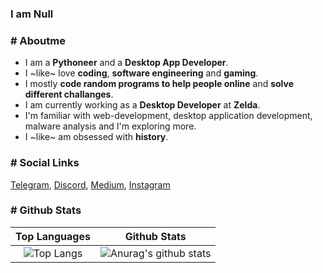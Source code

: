 ### I am Null

<h3># Aboutme</h3>

- I am a **Pythoneer** and a **Desktop App Developer**. 
- I ~like~ love **coding**, **software engineering** and **gaming**.
- I mostly **code random programs to help people online** and **solve different challanges**.
- I am currently working as a **Desktop Developer** at **Zelda**.
- I'm familiar with web-development, desktop application development, malware analysis and I'm exploring more.
- I ~like~ am obsessed with **history**.

<h3># Social Links</h3>

<a href="https://t.me/overexcited" target="_blank">Telegram</a>, <a href="https://discordapp.com/users/853999967563153408" target="_blank">Discord</a>, <a href="https://nikk-0x11.medium.com" target="_blank">Medium</a>, <a href="https://www.instagram.com/in/nikhil-dhiman-b81326211/" target="_blank">Instagram</a>

<h3># Github Stats</h3>

<div align="center">

| Top Languages |  Github Stats |
|:-------------:|:--------------:|
|  ![Top Langs](https://github-readme-stats.vercel.app/api/top-langs/?username=8sp&layout=compact&theme=github_dark) | ![Anurag's github stats](https://github-readme-streak-stats.herokuapp.com?user=8sp&theme=tokyonight_duo&hide_border=false&date_format=j%20M%5B%20Y%5D) |

</div>




